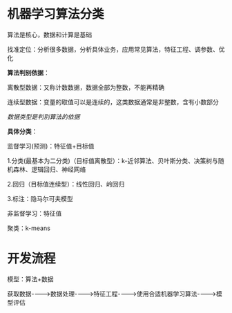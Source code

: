 # 机器学习算法分类

算法是核心，数据和计算是基础

找准定位：分析很多数据，分析具体业务，应用常见算法，特征工程、调参数、优化

**算法判别依据**：

离散型数据：又称计数数据，数据全部为整数，不能再精确

连续型数据：变量的取值可以是连续的，这类数据通常是非整数，含有小数部分

*数据类型是判别算法的依据*

**具体分类**：

监督学习(预测)：特征值+目标值

1.分类(最基本为二分类)（目标值离散型）：k-近邻算法、贝叶斯分类、决策树与随机森林、逻辑回归、神经网络

2.回归（目标值连续型）：线性回归、岭回归

3.标注：隐马尔可夫模型

非监督学习：特征值

聚类：k-means

# 开发流程

模型：算法+数据

获取数据---->数据处理---->特征工程---->使用合适机器学习算法---->模型评估

